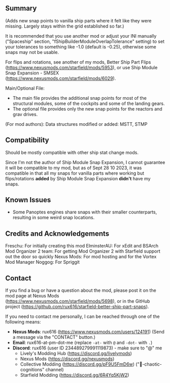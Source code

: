 Summary
-------
(Adds new snap points to vanilla ship parts where it felt like they were missing. Largely stays within the grid established so far.)

It is recommended that you use another mod or adjust your INI manually ("Spaceship" section, "fShipBuilderModuleOverlapTolerance" setting) to set your tolerances to something like -1.0 (default is -0.25), otherwise some snaps may not be usable.

For flips and rotations, see another of my mods, Better Ship Part Flips (https://www.nexusmods.com/starfield/mods/5953), or use Ship Module Snap Expansion - SMSEX (https://www.nexusmods.com/starfield/mods/6029).

Main/Optional File:
- The main file provides the additional snap points for most of the structural modules, some of the cockpits and some of the landing gears.
- The optional file provides only the new snap points for the reactors and grav drives.

(For mod authors): Data structures modified or added: MSTT, STMP

Compatibility
-------------
Should be mostly compatible with other ship stat change mods.

Since I'm not the author of Ship Module Snap Expansion, I cannot guarantee it will be compatible to my mod, but as of Sept 28 10 2023, it was compatible in that all my snaps for vanilla parts where working but flips/rotations **added** by Ship Module Snap Expansion **didn't** have my snaps.

Known Issues
------------
- Some Panoptes engines share snaps with their smaller counterparts, resulting in some weird snap locations.

Credits and Acknowledgements
----------------------------
Freschu: For initially creating this mod
ElminsterAU: For xEdit and BSArch
Mod Organizer 2 team: For getting Mod Organizer 2 with Starfield support out the door so quickly
Nexus Mods: For mod hosting and for the Vortex Mod Manager
Noggog: For Spriggit

Contact
-------
If you find a bug or have a question about the mod, please post it on the mod page at Nexus Mods (https://www.nexusmods.com/starfield/mods/5698), or in the GitHub project (https://github.com/rux616/starfield-better-ship-part-snaps).

If you need to contact me personally, I can be reached through one of the following means:
- **Nexus Mods**: rux616 (https://www.nexusmods.com/users/124191) (Send a message via the "CONTACT" button.)
- **Email**: rux616-at-pm-dot-me (replace `-at-` with `@` and `-dot-` with `.`)
- **Discord**: rux616 (user ID 234489279991119873) - make sure to "@" me
    - Lively's Modding Hub (https://discord.gg/livelymods)
    - Nexus Mods (https://discord.gg/nexusmods)
    - Collective Modding (https://discord.gg/pF9U5FmD6w) ("🔧-chaotic-cognitions" channel)
    - Starfield Modding (https://discord.gg/6R4Yq5KjW2)
